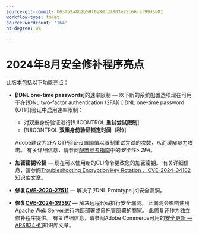 ```yaml
---
source-git-commit: b63fa9a8b2b59f6e8dfd7003e75c66caf99d5e81
workflow-type: tm+mt
source-wordcount: '164'
ht-degree: 0%

---
```

# 2024年8月安全修补程序亮点

此版本包括以下功能亮点：

* **[!DNL one-time passwords]**&#x200B;的速率限制 — 以下新的系统配置选项现在可用于在[!DNL two-factor authentication (2FA)] [!DNL one-time password (OTP)]验证中启用速率限制：

   * 对双重身份验证进行&#x200B;[!UICONTROL **重试尝试限制**]
   * [!UICONTROL **双重身份验证锁定时间（秒）**]

  Adobe建议为2FA OTP验证设置阈值以限制重试尝试的次数，从而缓解暴力攻击。 有关详细信息，请参阅[配置参考指南](https://experienceleague.adobe.com/en/docs/commerce-admin/config/security/2fa)中的&#x200B;_安全性> 2FA_。<!-- AC-12095 -->

* **加密密钥轮替** — 现在可以使用新的CLI命令更改您的加密密钥。 有关详细信息，请参阅[Troubleshooting Encryption Key Rotation： CVE-2024-34102](https://experienceleague.adobe.com/en/docs/commerce-knowledge-base/kb/troubleshooting/known-issues-patches-attached/troubleshooting-encryption-key-rotation-cve-2024-34102)知识库文章。

* **修复[CVE-2020-27511](https://nvd.nist.gov/vuln/detail/CVE-2020-27511)** — 解决了[!DNL Prototype.js]安全漏洞。<!-- AC-11936 -->

* **修复[CVE-2024-39397](https://nvd.nist.gov/vuln/detail/CVE-2024-39397)** — 解决远程代码执行安全漏洞。 此漏洞会影响使用Apache Web Server进行内部部署或自托管部署的商家。 此修复还作为独立修补程序提供。 有关详细信息，请参阅Adobe Commerce可用的[安全更新 — APSB24-61](https://experienceleague.adobe.com/en/docs/commerce-knowledge-base/kb/troubleshooting/known-issues-patches-attached/security-update-available-for-adobe-commerce-apsb24-61)知识库文章。<!-- ACSD-60551 -->
